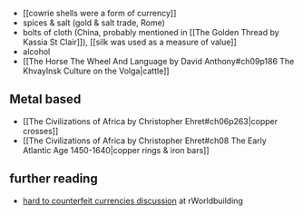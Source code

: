 - [[cowrie shells were a form of currency]]
- spices & salt (gold & salt trade, Rome)
- bolts of cloth (China, probably mentioned in [[The Golden Thread by Kassia St Clair]]), [[silk was used as a measure of value]]
- alcohol 
- [[The Horse The Wheel And Language by David Anthony#ch09p186 The Khvaylnsk Culture on the Volga|cattle]]

## Metal based

- [[The Civilizations of Africa by Christopher Ehret#ch06p263|copper crosses]]
- [[The Civilizations of Africa by Christopher Ehret#ch08 The Early Atlantic Age 1450-1640|copper rings & iron bars]]

## further reading

* [hard to counterfeit currencies discussion](https://www.reddit.com/r/worldbuilding/comments/2jn5ut/a_nonmetal_currency_hard_to_counterfeit/) at rWorldbuilding